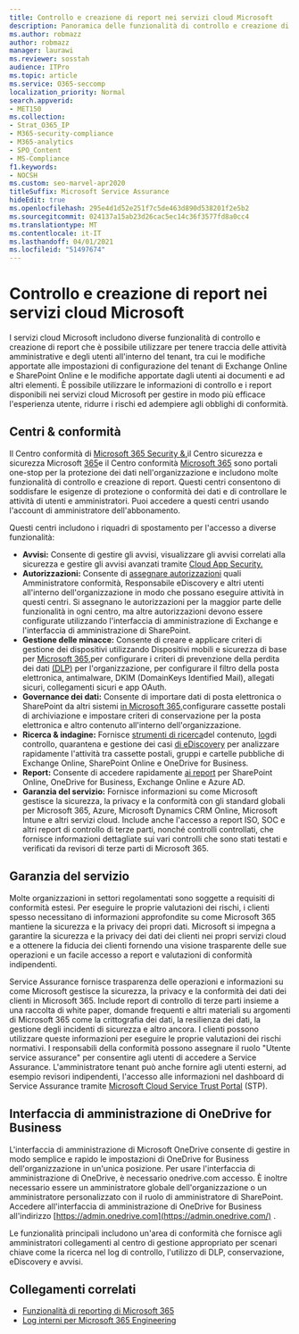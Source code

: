 ```yaml
---
title: Controllo e creazione di report nei servizi cloud Microsoft
description: Panoramica delle funzionalità di controllo e creazione di report in Office 365, Microsoft 365 e Service Assurance.
ms.author: robmazz
author: robmazz
manager: laurawi
ms.reviewer: sosstah
audience: ITPro
ms.topic: article
ms.service: O365-seccomp
localization_priority: Normal
search.appverid:
- MET150
ms.collection:
- Strat_O365_IP
- M365-security-compliance
- M365-analytics
- SPO_Content
- MS-Compliance
f1.keywords:
- NOCSH
ms.custom: seo-marvel-apr2020
titleSuffix: Microsoft Service Assurance
hideEdit: true
ms.openlocfilehash: 295e4d1d52e251f7c5de463d890d538201f2e5b2
ms.sourcegitcommit: 024137a15ab23d26cac5ec14c36f3577fd8a0cc4
ms.translationtype: MT
ms.contentlocale: it-IT
ms.lasthandoff: 04/01/2021
ms.locfileid: "51497674"
---
```

# <a name="auditing-and-reporting-in-microsoft-cloud-services"></a>Controllo e creazione di report nei servizi cloud Microsoft

I servizi cloud Microsoft includono diverse funzionalità di controllo e creazione di report che è possibile utilizzare per tenere traccia delle attività amministrative e degli utenti all'interno del tenant, tra cui le modifiche apportate alle impostazioni di configurazione del tenant di Exchange Online e SharePoint Online e le modifiche apportate dagli utenti ai documenti e ad altri elementi. È possibile utilizzare le informazioni di controllo e i report disponibili nei servizi cloud Microsoft per gestire in modo più efficace l'esperienza utente, ridurre i rischi ed adempiere agli obblighi di conformità.

## <a name="security--compliance-centers"></a>Centri & conformità

Il Centro conformità di [Microsoft 365 Security &,](https://protection.office.com)il Centro sicurezza e sicurezza Microsoft [365](https://security.microsoft.com)e il Centro conformità [Microsoft 365](https://compliance.microsoft.com) sono portali one-stop per la protezione dei dati nell'organizzazione e includono molte funzionalità di controllo e creazione di report. Questi centri consentono di soddisfare le esigenze di protezione o conformità dei dati e di controllare le attività di utenti e amministratori. Puoi accedere a questi centri usando l'account di amministratore dell'abbonamento.

Questi centri includono i riquadri di spostamento per l'accesso a diverse funzionalità:

- **Avvisi:** Consente di gestire gli avvisi, visualizzare gli avvisi correlati alla sicurezza e gestire gli avvisi avanzati tramite [Cloud App Security.](/cloud-app-security/what-is-cloud-app-security)
- **Autorizzazioni:** Consente di [assegnare autorizzazioni](/microsoft-365/security/office-365-security/grant-access-to-the-security-and-compliance-center) quali Amministratore conformità, Responsabile eDiscovery e altri utenti all'interno dell'organizzazione in modo che possano eseguire attività in questi centri. Si assegnano le autorizzazioni per la maggior parte delle funzionalità in ogni centro, ma altre autorizzazioni devono essere configurate utilizzando l'interfaccia di amministrazione di Exchange e l'interfaccia di amministrazione di SharePoint.
- **Gestione delle minacce:** Consente di creare e applicare criteri di gestione dei dispositivi utilizzando Dispositivi mobili e sicurezza di base per [Microsoft 365,](https://support.microsoft.com/office/overview-of-basic-mobility-and-security-for-microsoft-365-faa7d8e5-645d-4d59-839c-c8d4c1869e4a)per configurare i criteri di prevenzione della perdita dei dati [(DLP)](/microsoft-365/compliance/data-loss-prevention-policies) per l'organizzazione, per configurare il filtro della posta elettronica, antimalware, DKIM (DomainKeys Identified Mail), allegati sicuri, collegamenti sicuri e app OAuth.
- **Governance dei dati:** Consente di importare dati di posta elettronica o SharePoint [](https://support.office.com/article/Enable-archive-mailboxes-in-the-Office-365-Security-Compliance-Center-268a109e-7843-405b-bb3d-b9393b2342ce)da altri sistemi [](/microsoft-365/compliance/retention-policies) [in Microsoft 365,](https://support.office.com/article/Import-PST-files-or-SharePoint-data-to-Office-365-ba688e0a-0fcb-4bd7-8e57-2b669564ea84)configurare cassette postali di archiviazione e impostare criteri di conservazione per la posta elettronica e altro contenuto all'interno dell'organizzazione.
- **Ricerca & indagine:** Fornisce [strumenti di ricerca](https://support.office.com/article/Run-a-Content-Search-in-the-Office-365-Security-Compliance-Center-61852fd9-fe8a-4880-a339-cb19ed3bff4a)del contenuto, [log](https://support.office.com/article/Search-the-audit-log-in-the-Office-365-Security-Compliance-Center-0d4d0f35-390b-4518-800e-0c7ec95e946c)di controllo, quarantena e gestione dei casi [di eDiscovery](https://support.office.com/article/Manage-eDiscovery-cases-in-the-Office-365-Security-Compliance-Center-edea80d6-20a7-40fb-b8c4-5e8c8395f6da) per analizzare rapidamente l'attività tra cassette postali, gruppi e cartelle pubbliche di Exchange Online, SharePoint Online e OneDrive for Business.
- **Report:** Consente di accedere rapidamente [ai report](https://support.office.com/article/Reports-in-the-Office-365-Security-Compliance-Center-7acd33ce-1ec8-49fb-b625-43bac7b58c5a) per SharePoint Online, OneDrive for Business, Exchange Online e Azure AD.
- **Garanzia del servizio:** Fornisce informazioni su come Microsoft gestisce la sicurezza, la privacy e la conformità con gli standard globali per Microsoft 365, Azure, Microsoft Dynamics CRM Online, Microsoft Intune e altri servizi cloud. Include anche l'accesso a report ISO, SOC e altri report di controllo di terze parti, nonché controlli controllati, che fornisce informazioni dettagliate sui vari controlli che sono stati testati e verificati da revisori di terze parti di Microsoft 365.

## <a name="service-assurance"></a>Garanzia del servizio

Molte organizzazioni in settori regolamentati sono soggette a requisiti di conformità estesi. Per eseguire le proprie valutazioni dei rischi, i clienti spesso necessitano di informazioni approfondite su come Microsoft 365 mantiene la sicurezza e la privacy dei propri dati. Microsoft si impegna a garantire la sicurezza e la privacy dei dati dei clienti nei propri servizi cloud e a ottenere la fiducia dei clienti fornendo una visione trasparente delle sue operazioni e un facile accesso a report e valutazioni di conformità indipendenti.

Service Assurance fornisce trasparenza delle operazioni e informazioni su come Microsoft gestisce la sicurezza, la privacy e la conformità dei dati dei clienti in Microsoft 365. Include report di controllo di terze parti insieme a una raccolta di white paper, domande frequenti e altri materiali su argomenti di Microsoft 365 come la crittografia dei dati, la resilienza dei dati, la gestione degli incidenti di sicurezza e altro ancora. I clienti possono utilizzare queste informazioni per eseguire le proprie valutazioni dei rischi normativi. I responsabili della conformità possono assegnare il ruolo "Utente service assurance" per consentire agli utenti di accedere a Service Assurance. L'amministratore tenant può anche fornire agli utenti esterni, ad esempio revisori indipendenti, l'accesso alle informazioni nel dashboard di Service Assurance tramite [Microsoft Cloud Service Trust Portal](https://aka.ms/STP) (STP).

## <a name="onedrive-for-business-admin-center"></a>Interfaccia di amministrazione di OneDrive for Business

L'interfaccia di amministrazione di Microsoft OneDrive consente di gestire in modo semplice e rapido le impostazioni di OneDrive for Business dell'organizzazione in un'unica posizione. Per usare l'interfaccia di amministrazione di OneDrive, è necessario onedrive.com accesso. È inoltre necessario essere un amministratore globale dell'organizzazione o un amministratore personalizzato con il ruolo di amministratore di SharePoint. Accedere all'interfaccia di amministrazione di OneDrive for Business all'indirizzo [https://admin.onedrive.com](https://admin.onedrive.com/) .

Le funzionalità principali includono un'area di conformità che fornisce agli amministratori collegamenti al centro di gestione appropriato per scenari chiave come la ricerca nel log di controllo, l'utilizzo di DLP, conservazione, eDiscovery e avvisi.

## <a name="related-links"></a>Collegamenti correlati

- [Funzionalità di reporting di Microsoft 365](assurance-reporting-features.md)
- [Log interni per Microsoft 365 Engineering](assurance-internal-logging.md)
